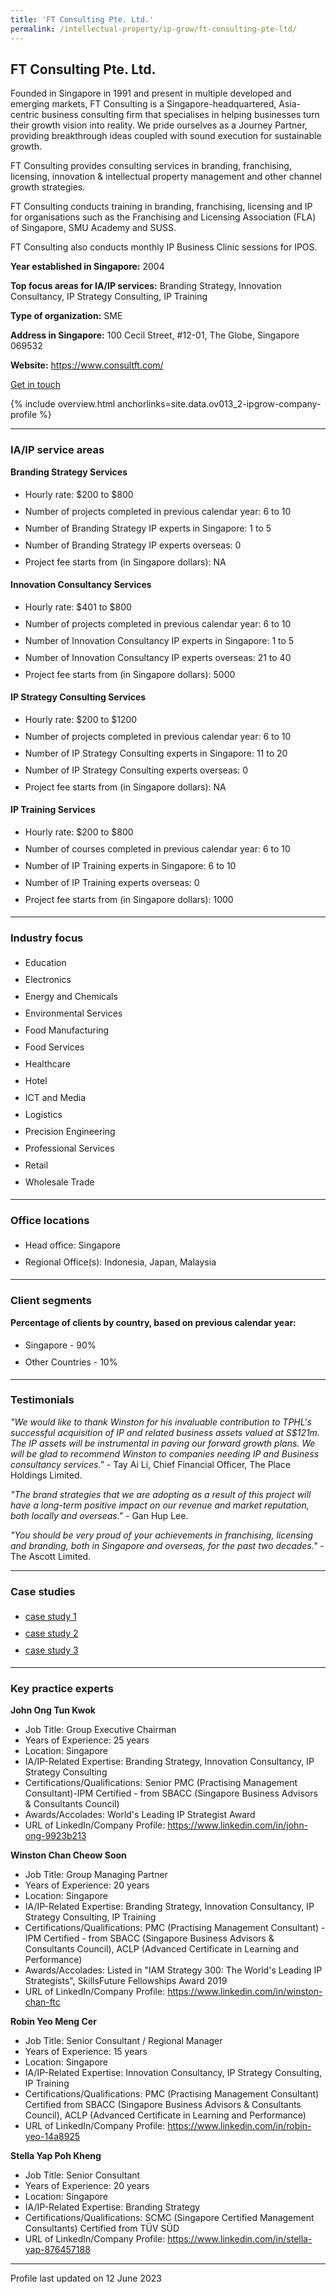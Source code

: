 ```yaml
---
title: 'FT Consulting Pte. Ltd.'
permalink: /intellectual-property/ip-grow/ft-consulting-pte-ltd/
---
```


## FT Consulting Pte. Ltd.

Founded in Singapore in 1991 and present in multiple developed and emerging markets, FT Consulting is a Singapore-headquartered, Asia-centric business consulting firm that specialises in helping businesses turn their growth vision into reality. We pride ourselves as a Journey Partner, providing breakthrough ideas coupled with sound execution for sustainable growth.

FT Consulting provides consulting services in branding, franchising, licensing, innovation & intellectual property management and other channel growth strategies.  

FT Consulting conducts training in branding, franchising, licensing and IP for organisations such as the Franchising and Licensing Association (FLA) of Singapore, SMU Academy and SUSS.

FT Consulting also conducts monthly IP Business Clinic sessions for IPOS.

<b>Year established in Singapore:</b> 2004

<b>Top focus areas for IA/IP services:</b> Branding Strategy, Innovation Consultancy, IP Strategy Consulting, IP Training

<b>Type of organization:</b> SME

<b>Address in Singapore:</b> 100 Cecil Street, #12-01, The Globe, Singapore 069532

<b>Website:</b> <a href='https://www.consultft.com/'>https://www.consultft.com/</a>

<a class='btn' href='https://form.gov.sg/63feb158148e560012a595a6' target='_blank' rel='noopener'>Get in touch</a>

{% include overview.html anchorlinks=site.data.ov013_2-ipgrow-company-profile %}

---
<a name='ip-related-service-areas'></a>
### IA/IP service areas

**Branding Strategy Services**

<ul>
<li style='line-height: 27px; margin: 0px 0px !important'>Hourly rate:  $200 to $800</li>
<li style='line-height: 27px; margin: 0px 0px !important'>Number of projects completed in previous calendar year: 6 to 10</li>
<li style='line-height: 27px; margin: 0px 0px !important'>Number of Branding Strategy IP experts in Singapore: 1 to 5</li>
<li style='line-height: 27px; margin: 0px 0px !important'>Number of Branding Strategy IP experts overseas: 0</li>
<li style='line-height: 27px; margin: 0px 0px !important'>Project fee starts from (in Singapore dollars):  NA</li>
</ul>

**Innovation Consultancy Services**

<ul>
<li style='line-height: 27px; margin: 0px 0px !important'>Hourly rate:  $401 to $800</li>
<li style='line-height: 27px; margin: 0px 0px !important'>Number of projects completed in previous calendar year: 6 to 10</li>
<li style='line-height: 27px; margin: 0px 0px !important'>Number of Innovation Consultancy IP experts in Singapore: 1 to 5</li>
<li style='line-height: 27px; margin: 0px 0px !important'>Number of Innovation Consultancy IP experts overseas: 21 to 40</li>
<li style='line-height: 27px; margin: 0px 0px !important'>Project fee starts from (in Singapore dollars):  5000</li>
</ul>

**IP Strategy Consulting Services**

<ul>
<li style='line-height: 27px; margin: 0px 0px !important'>Hourly rate:  $200 to $1200</li>
<li style='line-height: 27px; margin: 0px 0px !important'>Number of projects completed in previous calendar year: 6 to 10</li>
<li style='line-height: 27px; margin: 0px 0px !important'>Number of IP Strategy Consulting experts in Singapore: 11 to 20</li>
<li style='line-height: 27px; margin: 0px 0px !important'>Number of IP Strategy Consulting experts overseas: 0</li>
<li style='line-height: 27px; margin: 0px 0px !important'>Project fee starts from (in Singapore dollars):  NA</li>
</ul>

**IP Training Services**

<ul>
<li style='line-height: 27px; margin: 0px 0px !important'>Hourly rate:  $200 to $800</li>
<li style='line-height: 27px; margin: 0px 0px !important'>Number of courses completed in previous calendar year: 6 to 10</li>
<li style='line-height: 27px; margin: 0px 0px !important'>Number of IP Training experts in Singapore: 6 to 10</li>
<li style='line-height: 27px; margin: 0px 0px !important'>Number of IP Training experts overseas: 0</li>
<li style='line-height: 27px; margin: 0px 0px !important'>Project fee starts from (in Singapore dollars):  1000</li>
</ul>

---
<a name='industry-focus'></a>
### Industry focus

<ul><li style='line-height: 27px; margin: 0px 0px !important'> Education</li><li style='line-height: 27px; margin: 0px 0px !important'>Electronics</li><li style='line-height: 27px; margin: 0px 0px !important'>Energy and Chemicals</li><li style='line-height: 27px; margin: 0px 0px !important'>Environmental Services</li><li style='line-height: 27px; margin: 0px 0px !important'>Food Manufacturing</li><li style='line-height: 27px; margin: 0px 0px !important'>Food Services</li><li style='line-height: 27px; margin: 0px 0px !important'>Healthcare</li><li style='line-height: 27px; margin: 0px 0px !important'>Hotel</li><li style='line-height: 27px; margin: 0px 0px !important'>ICT and Media</li><li style='line-height: 27px; margin: 0px 0px !important'>Logistics</li><li style='line-height: 27px; margin: 0px 0px !important'>Precision Engineering</li><li style='line-height: 27px; margin: 0px 0px !important'>Professional Services</li><li style='line-height: 27px; margin: 0px 0px !important'>Retail</li><li style='line-height: 27px; margin: 0px 0px !important'>Wholesale Trade</li></ul>

---
<a name='office-locations'></a>
### Office locations

<ul><li style='line-height: 27px; margin: 0px 0px !important'> Head office: Singapore</li><li style='line-height: 27px; margin: 0px 0px !important'>Regional Office(s): Indonesia, Japan, Malaysia</li></ul>

---
<a name='client-segments'></a>
### Client segments

**Percentage of clients by country, based on previous calendar year:**

<ul><li style='line-height: 27px; margin: 0px 0px !important'> Singapore - 90%</li><li style='line-height: 27px; margin: 0px 0px !important'>Other Countries - 10%</li></ul>

---
<a name='testimonials'></a>
### Testimonials

*"We would like to thank Winston for his invaluable contribution to TPHL's successful acquisition of IP and related business assets valued at S$121m. The IP assets will be instrumental in paving our forward growth plans. We will be glad to recommend Winston to companies needing IP and Business consultancy services."* - Tay Ai Li, Chief Financial Officer, The Place Holdings Limited.

*"The brand strategies that we are adopting as a result of this project will have a long-term positive impact on our revenue and market reputation, both locally and overseas."* - Gan Hup Lee.

*"You should be very proud of your achievements in franchising, licensing and branding, both in Singapore and overseas, for the past two decades."* - The Ascott Limited.



---
<a name='case-studies'></a>
### Case studies

<ul><li style='line-height: 27px; margin: 0px 0px !important'> <a href="https://www.consultft.com/aja-enerzorb" target="_blank" rel="noopener">case study 1</a></li><li style='line-height: 27px; margin: 0px 0px !important'><a href="https://www.consultft.com/rim-polymers" target="_blank" rel="noopener">case study 2</a></li><li style='line-height: 27px; margin: 0px 0px !important'><a href="https://www.consultft.com/twyst" target="_blank" rel="noopener">case study 3</a></li></ul>

---
<a name='key-practice-experts'></a>
### Key practice experts

**John Ong Tun Kwok**

- Job Title: Group Executive Chairman
- Years of Experience: 25 years
- Location: Singapore
- IA/IP-Related Expertise: Branding Strategy, Innovation Consultancy, IP Strategy Consulting
- Certifications/Qualifications: Senior PMC (Practising Management Consultant)-IPM Certified - from SBACC (Singapore Business Advisors & Consultants Council)
- Awards/Accolades: World's Leading IP Strategist Award
- URL of LinkedIn/Company Profile: <a href="https://www.linkedin.com/in/john-ong-9923b213" target="_blank" rel="noopener">https://www.linkedin.com/in/john-ong-9923b213</a>

**Winston Chan Cheow Soon**

- Job Title: Group Managing Partner
- Years of Experience: 20 years
- Location: Singapore
- IA/IP-Related Expertise: Branding Strategy, Innovation Consultancy, IP Strategy Consulting, IP Training
- Certifications/Qualifications: PMC (Practising Management Consultant) -IPM Certified - from SBACC (Singapore Business Advisors & Consultants Council), ACLP (Advanced Certificate in Learning and Performance)
- Awards/Accolades: Listed in "IAM Strategy 300: The World's Leading IP Strategists", SkillsFuture Fellowships Award 2019
- URL of LinkedIn/Company Profile: <a href="https://www.linkedin.com/in/winston-chan-ftc" target="_blank" rel="noopener">https://www.linkedin.com/in/winston-chan-ftc</a>

**Robin Yeo Meng Cer**

- Job Title: Senior Consultant / Regional Manager
- Years of Experience: 15 years
- Location: Singapore
- IA/IP-Related Expertise: Innovation Consultancy, IP Strategy Consulting, IP Training
- Certifications/Qualifications: PMC (Practising Management Consultant) Certified from SBACC (Singapore Business Advisors & Consultants Council),  ACLP (Advanced Certificate in Learning and Performance)
- URL of LinkedIn/Company Profile: <a href="https://www.linkedin.com/in/robin-yeo-14a8925" target="_blank" rel="noopener">https://www.linkedin.com/in/robin-yeo-14a8925</a>

**Stella Yap Poh Kheng**

- Job Title: Senior Consultant
- Years of Experience: 20 years
- Location: Singapore
- IA/IP-Related Expertise: Branding Strategy
- Certifications/Qualifications: SCMC (Singapore Certified Management Consultants) Certified from T&Uuml;V S&Uuml;D
- URL of LinkedIn/Company Profile: <a href="https://www.linkedin.com/in/stella-yap-876457188" target="_blank" rel="noopener">https://www.linkedin.com/in/stella-yap-876457188</a>

---
Profile last updated on 12 June 2023
